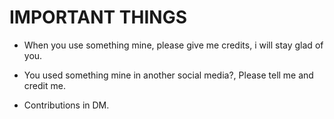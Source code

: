# IMPORTANT THINGS

- When you use something mine, please give me credits, i will stay glad of you.

- You used something mine in another social media?, Please tell me and credit me.

- Contributions in DM.

